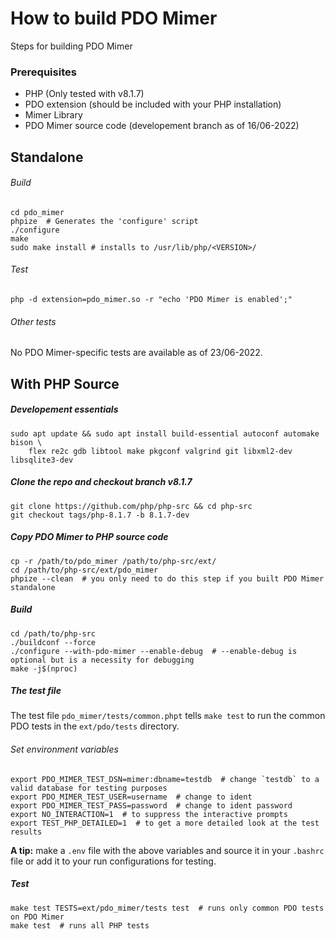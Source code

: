 # How to build PDO Mimer

Steps for building PDO Mimer

### Prerequisites

* PHP (Only tested with v8.1.7)
* PDO extension (should be included with your PHP installation)
* Mimer Library
* PDO Mimer source code (developement branch as of 16/06-2022)

## Standalone

###### Build
```shell
cd pdo_mimer
phpize  # Generates the 'configure' script
./configure
make
sudo make install # installs to /usr/lib/php/<VERSION>/
```

###### Test
```shell
php -d extension=pdo_mimer.so -r "echo 'PDO Mimer is enabled';"
```

###### Other tests
No PDO Mimer-specific tests are available as of 23/06-2022.

## With PHP Source

##### Developement essentials
```shell
sudo apt update && sudo apt install build-essential autoconf automake bison \
    flex re2c gdb libtool make pkgconf valgrind git libxml2-dev libsqlite3-dev
```

##### Clone the repo and checkout branch v8.1.7
```shell
git clone https://github.com/php/php-src && cd php-src
git checkout tags/php-8.1.7 -b 8.1.7-dev
```

##### Copy PDO Mimer to PHP source code
```shell
cp -r /path/to/pdo_mimer /path/to/php-src/ext/
cd /path/to/php-src/ext/pdo_mimer
phpize --clean  # you only need to do this step if you built PDO Mimer standalone
```

##### Build
```shell
cd /path/to/php-src
./buildconf --force
./configure --with-pdo-mimer --enable-debug  # --enable-debug is optional but is a necessity for debugging
make -j$(nproc)
```

##### The test file

The test file `pdo_mimer/tests/common.phpt` tells `make test` to run the common PDO tests in the `ext/pdo/tests` directory.

###### Set environment variables
```shell
export PDO_MIMER_TEST_DSN=mimer:dbname=testdb  # change `testdb` to a valid database for testing purposes
export PDO_MIMER_TEST_USER=username  # change to ident
export PDO_MIMER_TEST_PASS=password  # change to ident password
export NO_INTERACTION=1  # to suppress the interactive prompts
export TEST_PHP_DETAILED=1  # to get a more detailed look at the test results
```

**A tip:** make a `.env` file with the above variables and source it in your `.bashrc` file or add it to your run 
configurations for testing.

##### Test
```shell
make test TESTS=ext/pdo_mimer/tests test  # runs only common PDO tests on PDO Mimer
make test  # runs all PHP tests
```
